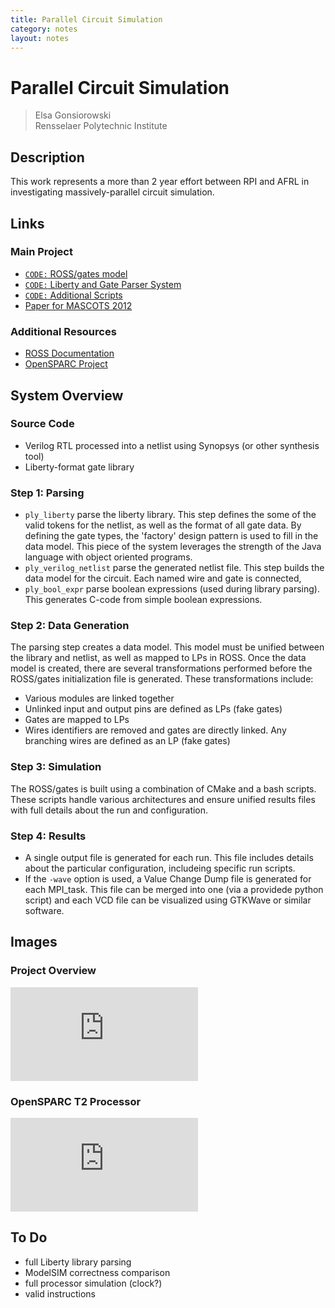 ```yaml
---
title: Parallel Circuit Simulation
category: notes
layout: notes
---
```


# Parallel Circuit Simulation

> Elsa Gonsiorowski <br />
> Rensselaer Polytechnic Institute

## Description

This work represents a more than 2 year effort between RPI and AFRL in investigating massively-parallel circuit simulation. 

## Links

### Main Project

- [`CODE:` ROSS/gates model](http://github.com/gonsie/gates)
- [`CODE:` Liberty and Gate Parser System](http://github.com/gonsie/gate-parser)
- [`CODE:` Additional Scripts](http://gonsie.com/gate_scripts/)
- [Paper for MASCOTS 2012](http://gonsie.com/mascots2012.pdf)

### Additional Resources

- [ROSS Documentation](odin.cs.rpi.edu)
- [OpenSPARC Project](opensparc.net)

## System Overview

### Source Code

- Verilog RTL processed into a netlist using Synopsys (or other synthesis tool)
- Liberty-format gate library

### Step 1: Parsing

- `ply_liberty` parse the liberty library. This step defines the some of the valid tokens for the netlist, as well as the format of all gate data. By defining the gate types, the 'factory' design pattern is used to fill in the data model. This piece of the system leverages the strength of the Java language with object oriented programs.
- `ply_verilog_netlist` parse the generated netlist file. This step builds the data model for the circuit. Each named wire and gate is connected, 
- `ply_bool_expr` parse boolean expressions (used during library parsing). This generates C-code from simple boolean expressions.

### Step 2: Data Generation

The parsing step creates a data model. This model must be unified between the library and netlist, as well as mapped to LPs in ROSS. Once the data model is created, there are several transformations performed before the ROSS/gates initialization file is generated. These transformations include:

- Various modules are linked together
- Unlinked input and output pins are defined as LPs (fake gates)
- Gates are mapped to LPs
- Wires identifiers are removed and gates are directly linked. Any branching wires are defined as an LP (fake gates)

### Step 3: Simulation

The ROSS/gates is built using a combination of CMake and a bash scripts. These scripts handle various architectures and ensure unified results files with full details about the run and configuration.

### Step 4: Results

- A single output file is generated for each run. This file includes details about the particular configuration, includeing specific run scripts.
- If the `-wave` option is used, a Value Change Dump file is generated for each MPI_task. This file can be merged into one (via a providede python script) and each VCD file can be visualized using GTKWave or similar software.

## Images

### Project Overview

![Project Overview](http://gonsie.com/images/overview.pdf)

### OpenSPARC T2 Processor

![OpenSPARC T2 Processor](http://gonsie.com/images/OpenSPARCT2.pdf)

## To Do

- full Liberty library parsing
- ModelSIM correctness comparison
- full processor simulation (clock?)
- valid instructions 

